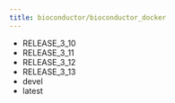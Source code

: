 ```yaml
---
title: bioconductor/bioconductor_docker
---
```

- RELEASE_3_10
- RELEASE_3_11
- RELEASE_3_12
- RELEASE_3_13
- devel
- latest
